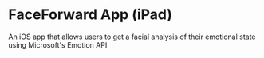 # FaceForward App (iPad)
An iOS app that allows users to get a facial analysis of their emotional state using Microsoft's Emotion API
